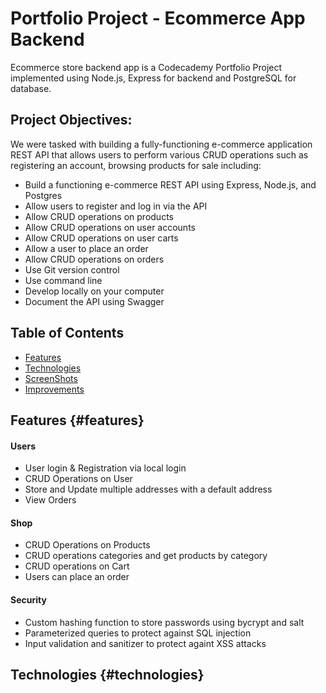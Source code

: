 # Portfolio Project - Ecommerce App Backend

Ecommerce store backend app is a Codecademy Portfolio Project implemented using Node.js, Express for backend and PostgreSQL for database.

## Project Objectives:

We were tasked with building a fully-functioning e-commerce application REST API that allows users to perform various CRUD operations such as registering an account, browsing products for sale including:

- Build a functioning e-commerce REST API using Express, Node.js, and Postgres</li>
- Allow users to register and log in via the API
- Allow CRUD operations on products
- Allow CRUD operations on user accounts
- Allow CRUD operations on user carts
- Allow a user to place an order
- Allow CRUD operations on orders
- Use Git version control
- Use command line
- Develop locally on your computer
- Document the API using Swagger


## Table of Contents

- [Features](#features)
- [Technologies](#technologies)
- [ScreenShots](#screenShots)
- [Improvements](#improvements)

## Features {#features}

#### Users

- User login & Registration via local login
- CRUD Operations on User
- Store and Update multiple addresses with a default address
- View Orders

#### Shop

- CRUD Operations on Products
- CRUD operations categories and get products by category
- CRUD operations on Cart
- Users can place an order

#### Security

- Custom hashing function to store passwords using bycrypt and salt
- Parameterized queries to protect against SQL injection
- Input validation and sanitizer to protect againt XSS attacks

## Technologies {#technologies}


